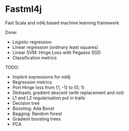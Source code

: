 # Fastml4j
Fast Scala and nd4j based machine learning framework

Done:
* Logistic regression
* Linear regression (ordinary least squares)
* Linear SVM: Hinge Loss with Pegasos SGD
* Classification metrics

TODO:

* Implicit expressions for nd4j
* Regression metrics
* Port Hinge loss from {1, -1} to {0, 1}
* Stohastic gradient descent (with replacement and not)
* L1 and L2 regularisation put in traits
* Decision tree
* Boosting: Ada Boost
* Bagging: Random forest
* Gradient boosting trees
* PCA
